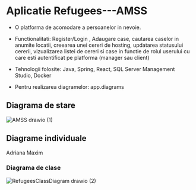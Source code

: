 #  Aplicatie Refugees---AMSS

+ O platforma de acomodare a persoanelor in nevoie. 
+ Functionalitati: Register/Login , Adaugare case, cautarea caselor in anumite locatii, creearea unei cereri de hosting, updatarea statusului cererii, vizualizarea listei de cereri si case in functie de rolul userului cu care esti autentificat pe platforma (manager sau client)

+ Tehnologii folosite: Java, Spring, React, SQL Server Management Studio, Docker
+ Pentru realizarea diagramelor: app.diagrams


## Diagrama de stare
![AMSS drawio (1)](https://github.com/adrianastefania11/Refugees---AMSS/assets/79542005/0a8fe459-4256-4742-83e0-d975ca1ad659)

## Diagrame individuale
Adriana Maxim

### Diagrama de clase

![RefugeesClassDiagram drawio (2)](https://github.com/adrianastefania11/Refugees---AMSS/assets/79542005/0bc3ec5f-8e9e-48ee-b722-78ef9e236449)
